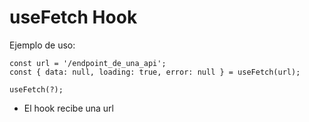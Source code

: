# useFetch Hook

Ejemplo de uso:

```
const url = '/endpoint_de_una_api';
const { data: null, loading: true, error: null } = useFetch(url);
```

```
useFetch(?);
```

- El hook recibe una url
